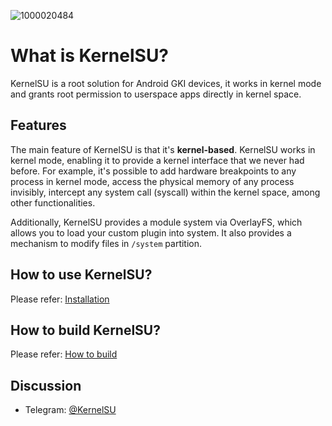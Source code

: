![1000020484](https://github.com/user-attachments/assets/8fc9b907-318e-429a-b3e0-ee70755c3d5c)
# What is KernelSU?

KernelSU is a root solution for Android GKI devices, it works in kernel mode and grants root permission to userspace apps directly in kernel space.

## Features

The main feature of KernelSU is that it's **kernel-based**. KernelSU works in kernel mode, enabling it to provide a kernel interface that we never had before. For example, it's possible to add hardware breakpoints to any process in kernel mode, access the physical memory of any process invisibly, intercept any system call (syscall) within the kernel space, among other functionalities.

Additionally, KernelSU provides a module system via OverlayFS, which allows you to load your custom plugin into system. It also provides a mechanism to modify files in `/system` partition.

## How to use KernelSU?

Please refer: [Installation](installation)

## How to build KernelSU?

Please refer: [How to build](how-to-build)

## Discussion

- Telegram: [@KernelSU](https://t.me/KernelSU)
